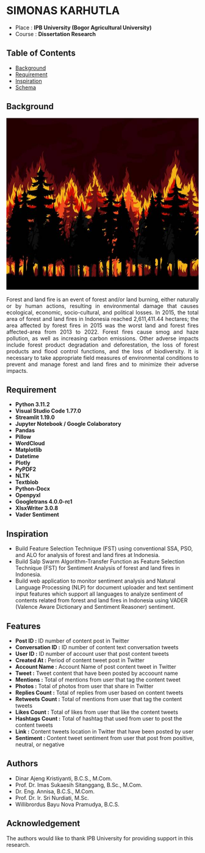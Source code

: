 # SIMONAS KARHUTLA

- Place : <b>IPB University (Bogor Agricultural University)</b>
- Course : <b>Dissertation Research</b>

## Table of Contents

- [Background](#background)
- [Requirement](#requirement)
- [Inspiration](#inspiration)
- [Schema](#schema)

## Background

<img src="https://github.com/Bayunova28/SIMONAS_KARHUTLA/blob/master/assets/background.jpg" height="450" width="1100">
<p align="justify">Forest and land fire is an event of forest and/or land burning, either naturally or by human actions, resulting in environmental damage that causes ecological, economic, socio-cultural, and political losses. In 2015, the total area of forest and land fires in Indonesia reached 2,611,411.44 hectares; the area affected by forest fires in 2015 was the worst land and forest fires affected-area from 2013 to 2022. Forest fires cause smog and haze pollution, as well as increasing carbon emissions. Other adverse impacts include forest product degradation and deforestation, the loss of forest products and flood control functions, and the loss of biodiversity. It is necessary to take appropriate field measures of environmental conditions to prevent and manage forest and land fires and to minimize their adverse impacts.</p>

## Requirement

- **Python 3.11.2**
- **Visual Studio Code 1.77.0**
- **Streamlit 1.19.0**
- **Jupyter Notebook / Google Colaboratory**
- **Pandas**
- **Pillow**
- **WordCloud**
- **Matplotlib**
- **Datetime**
- **Plotly**
- **PyPDF2**
- **NLTK**
- **Textblob**
- **Python-Docx**
- **Openpyxl**
- **Googletrans 4.0.0-rc1**
- **XlsxWriter 3.0.8**
- **Vader Sentiment**

## Inspiration

- Build Feature Selection Technique (FST) using conventional SSA, PSO, and ALO for analysis of forest and land fires at Indonesia.
- Build Salp Swarm Algorithm-Transfer Function as Feature Selection Technique (FST) for Sentiment Analysis of forest and land fires in Indonesia.
- Build web application to monitor sentiment analysis and Natural Language Processing (NLP) for document uploader and text sentiment input features which support all languages to analyze sentiment of contents related from forest and land fires in Indonesia using VADER (Valence Aware Dictionary and Sentiment Reasoner) sentiment.

## Features

- **Post ID :** ID number of content post in Twitter
- **Conversation ID :** ID number of content text conversation tweets
- **User ID :** ID number of account user that post content tweets
- **Created At :** Period of content tweet post in Twitter
- **Account Name :** Account Name of post content tweet in Twitter
- **Tweet :** Tweet content that have been posted by accoount name
- **Mentions :** Total of mentions from user that tag the content tweet
- **Photos :** Total of photos from user that share in Twitter
- **Replies Count :** Total of replies from user based on content tweets
- **Retweets Count :** Total of mentions from user that tag the content tweets
- **Likes Count :** Total of likes from user that like the content tweets
- **Hashtags Count :** Total of hashtag that used from user to post the content tweets
- **Link :** Content tweets location in Twitter that have been posted by user
- **Sentiment :** Content tweet sentiment from user that post from positive, neutral, or negative

## Authors

- Dinar Ajeng Kristiyanti, B.C.S., M.Com.
- Prof. Dr. Imas Sukaesih Sitanggang, B.Sc., M.Com.
- Dr. Eng. Annisa, B.C.S., M.Com.
- Prof. Dr. Ir. Sri Nurdiati, M.Sc.
- Willibrordus Bayu Nova Pramudya, B.C.S.

## Acknowledgement
The authors would like to thank IPB University for providing support in this research.
